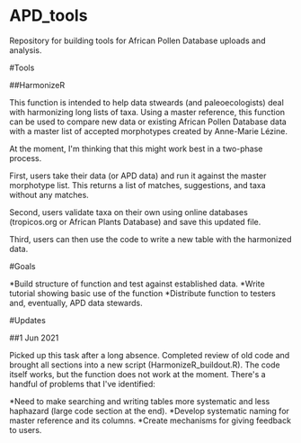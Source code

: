 # APD_tools
Repository for building tools for African Pollen Database uploads and analysis.

#Tools

##HarmonizeR

This function is intended to help data stweards (and paleoecologists) deal with harmonizing long lists of taxa. Using a master reference, this function can be used to compare new data or existing African Pollen Database data with a master list of accepted morphotypes created by Anne-Marie Lézine.

At the moment, I'm thinking that this might work best in a two-phase process.

First, users take their data (or APD data) and run it against the master morphotype list. This returns a list of matches, suggestions, and taxa without any matches.

Second, users validate taxa on their own using online databases (tropicos.org or African Plants Database) and save this updated file.

Third, users can then use the code to write a new table with the harmonized data.

#Goals

*Build structure of function and test against established data.
*Write tutorial showing basic use of the function
*Distribute function to testers and, eventually, APD data stewards.

#Updates

##1 Jun 2021

Picked up this task after a long absence. Completed review of old code and brought all sections into a new script (HarmonizeR_buildout.R). The code itself works, but the function does not work at the moment. There's a handful of problems that I've identified:

*Need to make searching and writing tables more systematic and less haphazard (large code section at the end).
*Develop systematic naming for master reference and its columns.
*Create mechanisms for giving feedback to users.